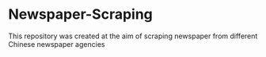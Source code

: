 # Newspaper-Scraping
This repository was created at the aim of scraping newspaper from different Chinese newspaper agencies
